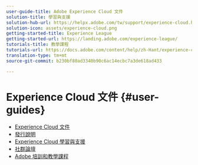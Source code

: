 ```yaml
---
user-guide-title: Adobe Experience Cloud 文件
solution-title: 學習與支援
solution-hub-url: https://helpx.adobe.com/tw/support/experience-cloud.html
solution-icon: assets/experience-cloud.png
getting-started-title: Experience League
getting-started-url: https://landing.adobe.com/experience-league/
tutorials-title: 教學課程
tutorials-url: https://docs.adobe.com/content/help/zh-Hant/experience-cloud/tutorials/home.html
translation-type: tm+mt
source-git-commit: b230bf80ad3340b90c6ac14ecbc7a3de618ad433

---
```



# Experience Cloud 文件 {#user-guides}

+ [Experience Cloud 文件](home.md)
+ [發行說明](https://docs.adobe.com/content/help/zh-Hant/release-notes/experience-cloud/current.html)
+ [Experience Cloud 學習與支援](https://helpx.adobe.com/tw/support/experience-cloud.html)
+ [社群論壇](https://forums.adobe.com/community/experience-cloud/)
+ [Adobe 培訓和教學課程](https://helpx.adobe.com/learning.html?promoid=KAUDK)

<!--
+ [About Moving to Experience League](/help/landing-user-guides/experience-league-preview.md)
-->